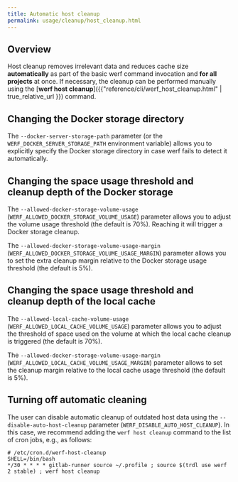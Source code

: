 ```yaml
---
title: Automatic host cleanup
permalink: usage/cleanup/host_cleanup.html
---
```


## Overview

Host cleanup removes irrelevant data and reduces cache size **automatically** as part of the basic werf command invocation and **for all projects** at once. If necessary, the cleanup can be performed manually using the [**werf host cleanup**]({{"reference/cli/werf_host_cleanup.html" | true_relative_url }}) command.

## Changing the Docker storage directory

The `--docker-server-storage-path` parameter (or the `WERF_DOCKER_SERVER_STORAGE_PATH` environment variable) allows you to explicitly specify the Docker storage directory in case werf fails to detect it automatically.

## Changing the space usage threshold and cleanup depth of the Docker storage

The `--allowed-docker-storage-volume-usage` (`WERF_ALLOWED_DOCKER_STORAGE_VOLUME_USAGE`) parameter allows you to adjust the volume usage threshold (the default is 70%). Reaching it will trigger a Docker storage cleanup.

The `--allowed-docker-storage-volume-usage-margin` (`WERF_ALLOWED_DOCKER_STORAGE_VOLUME_USAGE_MARGIN`) parameter allows you to set the extra cleanup margin relative to the Docker storage usage threshold (the default is 5%).

## Changing the space usage threshold and cleanup depth of the local cache

The `--allowed-local-cache-volume-usage` (`WERF_ALLOWED_LOCAL_CACHE_VOLUME_USAGE`) parameter allows you to adjust the threshold of space used on the volume at which the local cache cleanup is triggered (the default is 70%).

The `--allowed-docker-storage-volume-usage-margin` (`WERF_ALLOWED_LOCAL_CACHE_VOLUME_USAGE_MARGIN`) parameter allows to set the cleanup margin relative to the local cache usage threshold (the default is 5%).

## Turning off automatic cleaning

The user can disable automatic cleanup of outdated host data using the `--disable-auto-host-cleanup` parameter (`WERF_DISABLE_AUTO_HOST_CLEANUP`). In this case, we recommend adding the `werf host cleanup` command to the list of cron jobs, e.g., as follows:

```shell
# /etc/cron.d/werf-host-cleanup
SHELL=/bin/bash
*/30 * * * * gitlab-runner source ~/.profile ; source $(trdl use werf 2 stable) ; werf host cleanup
```
